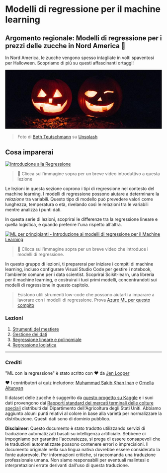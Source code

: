 # Modelli di regressione per il machine learning
## Argomento regionale: Modelli di regressione per i prezzi delle zucche in Nord America 🎃

In Nord America, le zucche vengono spesso intagliate in volti spaventosi per Halloween. Scopriamo di più su questi affascinanti ortaggi!

![jack-o-lanterns](../../../translated_images/jack-o-lanterns.181c661a9212457d7756f37219f660f1358af27554d856e5a991f16b4e15337c.it.jpg)
> Foto di <a href="https://unsplash.com/@teutschmann?utm_source=unsplash&utm_medium=referral&utm_content=creditCopyText">Beth Teutschmann</a> su <a href="https://unsplash.com/s/photos/jack-o-lanterns?utm_source=unsplash&utm_medium=referral&utm_content=creditCopyText">Unsplash</a>
  
## Cosa imparerai

[![Introduzione alla Regressione](https://img.youtube.com/vi/5QnJtDad4iQ/0.jpg)](https://youtu.be/5QnJtDad4iQ "Video introduttivo sulla Regressione - Clicca per guardare!")
> 🎥 Clicca sull'immagine sopra per un breve video introduttivo a questa lezione

Le lezioni in questa sezione coprono i tipi di regressione nel contesto del machine learning. I modelli di regressione possono aiutare a determinare la _relazione_ tra variabili. Questo tipo di modello può prevedere valori come lunghezza, temperatura o età, rivelando così le relazioni tra le variabili mentre analizza i punti dati.

In questa serie di lezioni, scoprirai le differenze tra la regressione lineare e quella logistica, e quando preferire l'una rispetto all'altra.

[![ML per principianti - Introduzione ai modelli di regressione per il Machine Learning](https://img.youtube.com/vi/XA3OaoW86R8/0.jpg)](https://youtu.be/XA3OaoW86R8 "ML per principianti - Introduzione ai modelli di regressione per il Machine Learning")

> 🎥 Clicca sull'immagine sopra per un breve video che introduce i modelli di regressione.

In questo gruppo di lezioni, ti preparerai per iniziare i compiti di machine learning, incluso configurare Visual Studio Code per gestire i notebook, l'ambiente comune per i data scientist. Scoprirai Scikit-learn, una libreria per il machine learning, e costruirai i tuoi primi modelli, concentrandoti sui modelli di regressione in questo capitolo.

> Esistono utili strumenti low-code che possono aiutarti a imparare a lavorare con i modelli di regressione. Prova [Azure ML per questo compito](https://docs.microsoft.com/learn/modules/create-regression-model-azure-machine-learning-designer/?WT.mc_id=academic-77952-leestott)

### Lezioni

1. [Strumenti del mestiere](1-Tools/README.md)
2. [Gestione dei dati](2-Data/README.md)
3. [Regressione lineare e polinomiale](3-Linear/README.md)
4. [Regressione logistica](4-Logistic/README.md)

---
### Crediti

"ML con la regressione" è stato scritto con ♥️ da [Jen Looper](https://twitter.com/jenlooper)

♥️ I contributori ai quiz includono: [Muhammad Sakib Khan Inan](https://twitter.com/Sakibinan) e [Ornella Altunyan](https://twitter.com/ornelladotcom)

Il dataset delle zucche è suggerito da [questo progetto su Kaggle](https://www.kaggle.com/usda/a-year-of-pumpkin-prices) e i suoi dati provengono dai [Rapporti standard dei mercati terminali delle colture speciali](https://www.marketnews.usda.gov/mnp/fv-report-config-step1?type=termPrice) distribuiti dal Dipartimento dell'Agricoltura degli Stati Uniti. Abbiamo aggiunto alcuni punti relativi al colore in base alla varietà per normalizzare la distribuzione. Questi dati sono di dominio pubblico.

**Disclaimer**:
Questo documento è stato tradotto utilizzando servizi di traduzione automatizzati basati su intelligenza artificiale. Sebbene ci impegniamo per garantire l'accuratezza, si prega di essere consapevoli che le traduzioni automatizzate possono contenere errori o imprecisioni. Il documento originale nella sua lingua nativa dovrebbe essere considerato la fonte autorevole. Per informazioni critiche, si raccomanda una traduzione professionale umana. Non siamo responsabili per eventuali malintesi o interpretazioni errate derivanti dall'uso di questa traduzione.
